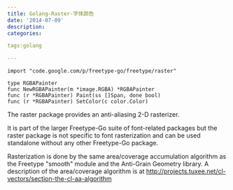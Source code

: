```yaml
---
title: Golang-Raster-字体颜色
date: '2014-07-09'
description:
categories:

tags:golang

---
```


	import "code.google.com/p/freetype-go/freetype/raster" 

	type RGBAPainter
	func NewRGBAPainter(m *image.RGBA) *RGBAPainter
	func (r *RGBAPainter) Paint(ss []Span, done bool)
	func (r *RGBAPainter) SetColor(c color.Color)

The raster package provides an anti-aliasing 2-D rasterizer.

It is part of the larger Freetype-Go suite of font-related packages
but the raster package is not specific to font rasterization
and can be used standalone without any other Freetype-Go package.

Rasterization is done by the same area/coverage accumulation algorithm as the Freetype "smooth" module
and the Anti-Grain Geometry library. 
A description of the area/coverage algorithm is at http://projects.tuxee.net/cl-vectors/section-the-cl-aa-algorithm


